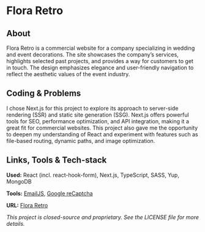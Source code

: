 # Flora Retro

## About

Flora Retro is a commercial website for a company specializing in wedding and event decorations. The site showcases the company’s services, highlights selected past projects, and provides a way for customers to get in touch. The design emphasizes elegance and user-friendly navigation to reflect the aesthetic values of the event industry.

## Coding & Problems

I chose Next.js for this project to explore its approach to server-side rendering (SSR) and static site generation (SSG). Next.js offers powerful tools for SEO, performance optimization, and API integration, making it a great fit for commercial websites. This project also gave me the opportunity to deepen my understanding of React and experiment with features such as file-based routing, dynamic paths, and image optimization.

## Links, Tools & Tech-stack

**Used:** React (incl. react-hook-form), Next.js, TypeScript, SASS, Yup, MongoDB

**Tools:** [EmailJS](https://www.emailjs.com/), [Google reCaptcha](https://www.google.com/recaptcha/about/)

**URL:** [Flora Retro](https://flora-retro.pl/)

_This project is closed-source and proprietary. See the LICENSE file for more details._
